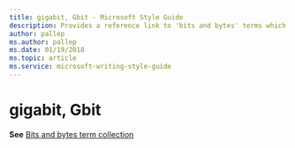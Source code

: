 ```yaml
---
title: gigabit, Gbit - Microsoft Style Guide
description: Provides a reference link to 'bits and bytes' terms which includes 'gigabit' or 'Gbit'.
author: pallep
ms.author: pallep
ms.date: 01/19/2018
ms.topic: article
ms.service: microsoft-writing-style-guide
---
```


# gigabit, Gbit

**See** [Bits and bytes term collection](~/a-z-word-list-term-collections/term-collections/bits-bytes-terms.md)
